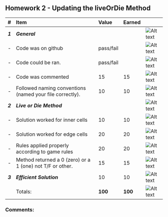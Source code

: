 ## Homework 2 - Updating the liveOrDie Method
| #       | Item                                                       | Value       | Earned   |                |
|:--------|:-----------------------------------------------------------|:------------|:---------|:---------------|
| ***1*** | ***General***                                              |             |          | ![Alt text][1] |
| -       | Code was on github                                         | pass/fail   |          | ![Alt text][1] |
| -       | Code could be ran.                                         | pass/fail   |          | ![Alt text][1] |
| -       | Code was commented                                         |    15       |    15    | ![Alt text][1] |
| -       | Followed naming conventions (named your file correctly).   |    10          |  10   | ![Alt text][1] |
| ***2*** | ***Live or Die Method***                                   |             |          | ![Alt text][1] |
| -       | Solution worked for inner cells                            |    10       |    10    | ![Alt text][1] |
| -       | Solution worked for edge cells                             |    20       |    20    | ![Alt text][1] |
| -       | Rules applied properly according to game rules             |    20       |    20    | ![Alt text][1] |
| -       | Method returned a 0 (zero) or a 1 (one) not T/F or other.  |    15       |    15    | ![Alt text][1] |
| ***3*** | ***Efficient Solution***                                   |    10       |   10     | ![Alt text][1] |
|         | Totals:                                                    | **100**     |  **100** | ![Alt text][1] |


### Comments:
```

```

[1]: http://f.cl.ly/items/3E231i211n2E042B1U3K/right.png  "Correct"
[2]: http://f.cl.ly/items/2X473C1Q1F2x3S1E4231/wrong.gif  "Incorrect"
[3]: http://f.cl.ly/items/1A0d2Q1J1N1u0C3g0C1s/null.gif  "Errors"
